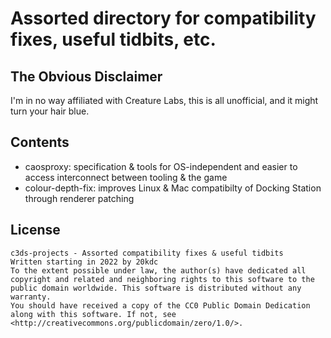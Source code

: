 # Assorted directory for compatibility fixes, useful tidbits, etc.

## The Obvious Disclaimer

I'm in no way affiliated with Creature Labs, this is all unofficial, and it might turn your hair blue.

## Contents

+ caosproxy: specification & tools for OS-independent and easier to access interconnect between tooling & the game
+ colour-depth-fix: improves Linux & Mac compatibilty of Docking Station through renderer patching

## License

	c3ds-projects - Assorted compatibility fixes & useful tidbits
	Written starting in 2022 by 20kdc
	To the extent possible under law, the author(s) have dedicated all copyright and related and neighboring rights to this software to the public domain worldwide. This software is distributed without any warranty.
	You should have received a copy of the CC0 Public Domain Dedication along with this software. If not, see <http://creativecommons.org/publicdomain/zero/1.0/>.

